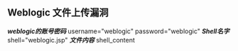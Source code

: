 ## Weblogic 文件上传漏洞

***weblogic的账号密码***
username="weblogic"
password="weblogic"
***Shell名字***
shell="weblogic.jsp"
***文件内容***
shell_content